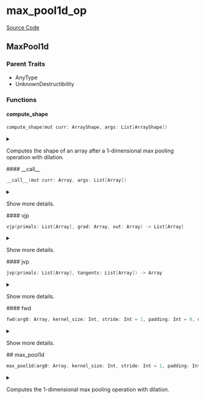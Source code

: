 



# max_pool1d_op
  
[Source Code](https://github.com/endia-ai/Endia/tree/main/endia/functional/spacial_ops/max_pool1d_op.mojo)  
  

## MaxPool1d
  
  
  

### Parent Traits
  

- AnyType
- UnknownDestructibility
  

### Functions

#### compute_shape


```swift
compute_shape(mut curr: ArrayShape, args: List[ArrayShape])
```  
<details markdown="1" style="border: none; bg-color: none; box-shadow: none;">  
<summary style="border: none; bg-color: none; box-shadow: none;">  
  
Computes the shape of an array after a 1-dimensional max pooling operation with dilation.  
</summary>  
  
#### Args:  

* curr `ArrayShape`: The ArrayShape to store the result of the computation.
* args `List[ArrayShape]`: The input ArrayShape, and the pooling parameters encoded in an ArrayShape.
  
  
</details>
#### __call__


```swift
__call__(mut curr: Array, args: List[Array])
```  
<details markdown="1" style="border: none; bg-color: none; box-shadow: none;">  
<summary style="border: none; bg-color: none; box-shadow: none;">  
  
Show more details.  
</summary>  
  
#### Args:  

* curr `Array`
* args `List[Array]`
  
  
</details>
#### vjp


```swift
vjp(primals: List[Array], grad: Array, out: Array) -> List[Array]
```  
<details markdown="1" style="border: none; bg-color: none; box-shadow: none;">  
<summary style="border: none; bg-color: none; box-shadow: none;">  
  
Show more details.  
</summary>  
  
#### Args:  

* primals `List[Array]`
* grad `Array`
* out `Array`
  
#### Returns:  
  
Type: `List[Array]`  
  
  
</details>
#### jvp


```swift
jvp(primals: List[Array], tangents: List[Array]) -> Array
```  
<details markdown="1" style="border: none; bg-color: none; box-shadow: none;">  
<summary style="border: none; bg-color: none; box-shadow: none;">  
  
Show more details.  
</summary>  
  
#### Args:  

* primals `List[Array]`
* tangents `List[Array]`
  
#### Returns:  
  
Type: `Array`  
  
  
</details>
#### fwd


```swift
fwd(arg0: Array, kernel_size: Int, stride: Int = 1, padding: Int = 0, dilation: Int = 1) -> Array
```  
<details markdown="1" style="border: none; bg-color: none; box-shadow: none;">  
<summary style="border: none; bg-color: none; box-shadow: none;">  
  
Show more details.  
</summary>  
  
#### Args:  

* arg0 `Array`
* kernel_size `Int`
* stride `Int` Default: 1
* padding `Int` Default: 0
* dilation `Int` Default: 1
  
#### Returns:  
  
Type: `Array`  
  
  
</details>
## max_pool1d


```swift
max_pool1d(arg0: Array, kernel_size: Int, stride: Int = 1, padding: Int = 0, dilation: Int = 1) -> Array
```  
<details markdown="1" style="border: none; bg-color: none; box-shadow: none;">  
<summary style="border: none; bg-color: none; box-shadow: none;">  
  
Computes the 1-dimensional max pooling operation with dilation.  
</summary>  
  
#### Args:  

* arg0 `Array`: The input tensor.
* kernel_size `Int`: The size of the pooling kernel.
* stride `Int`: The stride of the pooling operation. Default: 1
* padding `Int`: The padding to apply to the input tensor. Default: 0
* dilation `Int`: The dilation to apply to the input tensor. Default: 1
  
#### Returns:  
  
The result of the 1-dimensional max pooling operation.  
Type: `Array`  
  
  
</details>